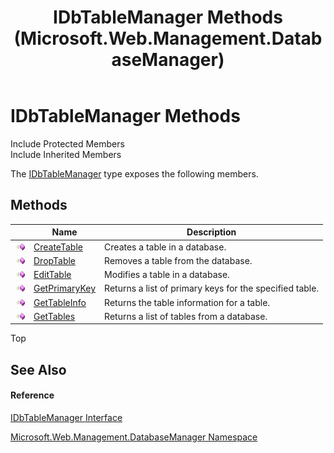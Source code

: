 ﻿---
title: IDbTableManager Methods (Microsoft.Web.Management.DatabaseManager)
TOCTitle: IDbTableManager Methods
ms:assetid: Methods.T:Microsoft.Web.Management.DatabaseManager.IDbTableManager
ms:mtpsurl: https://msdn.microsoft.com/en-us/library/microsoft.web.management.databasemanager.idbtablemanager_methods(v=VS.90)
ms:contentKeyID: 20476648
ms.date: 05/02/2012
mtps_version: v=VS.90
---

# IDbTableManager Methods

Include Protected Members  
Include Inherited Members  

The [IDbTableManager](idbtablemanager-interface-microsoft-web-management-databasemanager.md) type exposes the following members.

## Methods

<table>
<thead>
<tr class="header">
<th> </th>
<th>Name</th>
<th>Description</th>
</tr>
</thead>
<tbody>
<tr class="odd">
<td><img src="images/Dd565996.pubmethod(en-us,VS.90).gif" title="Public method" alt="Public method" /></td>
<td><a href="idbtablemanager-createtable-method-microsoft-web-management-databasemanager.md">CreateTable</a></td>
<td>Creates a table in a database.</td>
</tr>
<tr class="even">
<td><img src="images/Dd565996.pubmethod(en-us,VS.90).gif" title="Public method" alt="Public method" /></td>
<td><a href="idbtablemanager-droptable-method-microsoft-web-management-databasemanager.md">DropTable</a></td>
<td>Removes a table from the database.</td>
</tr>
<tr class="odd">
<td><img src="images/Dd565996.pubmethod(en-us,VS.90).gif" title="Public method" alt="Public method" /></td>
<td><a href="idbtablemanager-edittable-method-microsoft-web-management-databasemanager.md">EditTable</a></td>
<td>Modifies a table in a database.</td>
</tr>
<tr class="even">
<td><img src="images/Dd565996.pubmethod(en-us,VS.90).gif" title="Public method" alt="Public method" /></td>
<td><a href="idbtablemanager-getprimarykey-method-microsoft-web-management-databasemanager.md">GetPrimaryKey</a></td>
<td>Returns a list of primary keys for the specified table.</td>
</tr>
<tr class="odd">
<td><img src="images/Dd565996.pubmethod(en-us,VS.90).gif" title="Public method" alt="Public method" /></td>
<td><a href="idbtablemanager-gettableinfo-method-microsoft-web-management-databasemanager.md">GetTableInfo</a></td>
<td>Returns the table information for a table.</td>
</tr>
<tr class="even">
<td><img src="images/Dd565996.pubmethod(en-us,VS.90).gif" title="Public method" alt="Public method" /></td>
<td><a href="idbtablemanager-gettables-method-microsoft-web-management-databasemanager.md">GetTables</a></td>
<td>Returns a list of tables from a database.</td>
</tr>
</tbody>
</table>


Top

## See Also

#### Reference

[IDbTableManager Interface](idbtablemanager-interface-microsoft-web-management-databasemanager.md)

[Microsoft.Web.Management.DatabaseManager Namespace](microsoft-web-management-databasemanager-namespace.md)

